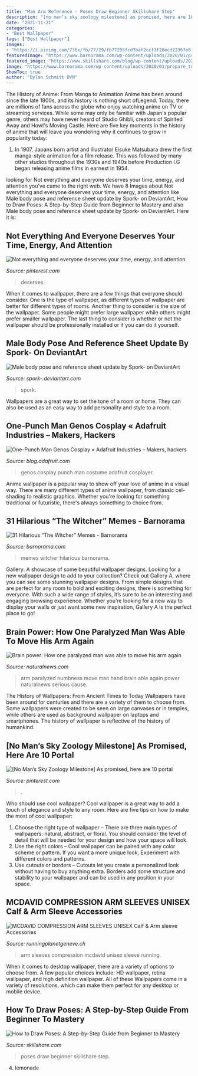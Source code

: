 ```yaml
---
title: "Man Arm Reference - Poses Draw Beginner Skillshare Step"
description: "[no man’s sky zoology milestone] as promised, here are 10 portal"
date: "2021-11-21"
categories:
- "Best Wallpaper"
tags: ["Best Wallpaper"]
images:
- "https://i.pinimg.com/736x/fb/77/29/fb77295fcd7baf2ccf3f28ecd22367e8.jpg"
featuredImage: "https://www.barnorama.com/wp-content/uploads/2020/01/prepare_to_binge_watch_these_the_witcher_memes-10.jpg"
featured_image: "https://www.skillshare.com/blog/wp-content/uploads/2021/03/pastedimage028629.png"
image: "https://www.barnorama.com/wp-content/uploads/2020/01/prepare_to_binge_watch_these_the_witcher_memes-10.jpg"
ShowToc: true
author: "Dylan Schmitt DVM"
---
```



The History of Anime: From Manga to Animation
Anime has been around since the late 1800s, and its history is nothing short ofLegend. Today, there are millions of fans across the globe who enjoy watching anime on TV or streaming services. While some may only be familiar with Japan's popular genre, others may have never heard of Studio Ghibli, creators of Spirited Away and Howl's Moving Castle. Here are five key moments in the history of anime that will leave you wondering why it continues to grow in popularity today:
1) In 1907, Japans born artist and illustrator Eisuke Matsubara drew the first manga-style animation for a film release. This was followed by many other studios throughout the 1930s and 1940s before Production I.G began releasing anime films in earnest in 1954.

	

		
looking for Not everything and everyone deserves your time, energy, and attention you've came to the right web. We have 8 Images about Not everything and everyone deserves your time, energy, and attention like Male body pose and reference sheet update by Spork- on DeviantArt, How to Draw Poses: A Step-by-Step Guide from Beginner to Mastery and also Male body pose and reference sheet update by Spork- on DeviantArt. Here it is:
		
    
## Not Everything And Everyone Deserves Your Time, Energy, And Attention

<img loading=lazy src="https://i.pinimg.com/736x/d1/6a/51/d16a51a09101f57daa4ef22bff670117.jpg" onerror="this.onerror=null;this.src='https://tse1.mm.bing.net/th?id=OIP.qPdKKfnObd_GpBRQRKLGVgHaF4&amp;pid=15.1';" alt="Not everything and everyone deserves your time, energy, and attention">

_Source: pinterest.com_

>deserves. 

	

When it comes to wallpaper, there are a few things that everyone should consider. One is the type of wallpaper, as different types of wallpaper are better for different types of rooms. Another thing to consider is the size of the wallpaper. Some people might prefer large wallpaper while others might prefer smaller wallpaper. The last thing to consider is whether or not the wallpaper should be professionally installed or if you can do it yourself.

    
## Male Body Pose And Reference Sheet Update By Spork- On DeviantArt

<img loading=lazy src="http://fc02.deviantart.net/fs70/i/2012/312/1/5/arm_360_by_spork_-d5kfj7a.png" onerror="this.onerror=null;this.src='https://tse4.mm.bing.net/th?id=OIP.gNLnpljNaCKDwpOtYNaohAHaGt&amp;pid=15.1';" alt="Male body pose and reference sheet update by Spork- on DeviantArt">

_Source: spork-.deviantart.com_

>spork. 

	

Wallpapers are a great way to set the tone of a room or home. They can also be used as an easy way to add personality and style to a room.

    
## One-Punch Man Genos Cosplay « Adafruit Industries – Makers, Hackers

<img loading=lazy src="https://blog.adafruit.com/wp-content/uploads/2016/07/genos-cosplay-1.jpg" onerror="this.onerror=null;this.src='https://tse4.mm.bing.net/th?id=OIP.fOjLSAGhO1eugqA4DNb4EgHaLH&amp;pid=15.1';" alt="One-Punch Man Genos Cosplay « Adafruit Industries – Makers, hackers">

_Source: blog.adafruit.com_

>genos cosplay punch man costume adafruit cosplayer. 

	

Anime wallpaper is a popular way to show off your love of anime in a visual way. There are many different types of anime wallpaper, from classic cel-shading to realistic graphics. Whether you're looking for something traditional or futuristic, there's always something to choice from.

    
## 31 Hilarious “The Witcher” Memes - Barnorama

<img loading=lazy src="https://www.barnorama.com/wp-content/uploads/2020/01/prepare_to_binge_watch_these_the_witcher_memes-10.jpg" onerror="this.onerror=null;this.src='https://tse1.mm.bing.net/th?id=OIP.AMAzAZF4JNNI_pM44IvMegHaEK&amp;pid=15.1';" alt="31 Hilarious “The Witcher” Memes - Barnorama">

_Source: barnorama.com_

>memes witcher hilarious barnorama. 

	

Gallery: A showcase of some beautiful wallpaper designs.
Looking for a new wallpaper design to add to your collection? Check out Gallery A, where you can see some stunning wallpaper designs. From simple designs that are perfect for any room to bold and exciting designs, there is something for everyone. With such a wide range of styles, it’s sure to be an interesting and engaging browsing experience. Whether you’re looking for a new way to display your walls or just want some new inspiration, Gallery A is the perfect place to go!





	
	
    
## Brain Power: How One Paralyzed Man Was Able To Move His Arm Again

<img loading=lazy src="https://naturalnews.com/wp-content/uploads/sites/91/2017/04/arn.jpg" onerror="this.onerror=null;this.src='https://tse3.mm.bing.net/th?id=OIP.7zOpKeGnSTL_gvL_uAH36gHaE7&amp;pid=15.1';" alt="Brain power: How one paralyzed man was able to move his arm again">

_Source: naturalnews.com_

>arm paralyzed numbness move man hand brain able again power naturalnews serious cause. 

	

The History of Wallpapers: From Ancient Times to Today
Wallpapers have been around for centuries and there are a variety of them to choose from. Some wallpapers were created to be seen on large canvases or in temples, while others are used as background wallpaper on laptops and smartphones. The history of wallpaper is reflective of the history of humankind.

    
## [No Man’s Sky Zoology Milestone] As Promised, Here Are 10 Portal

<img loading=lazy src="https://i.pinimg.com/736x/fb/77/29/fb77295fcd7baf2ccf3f28ecd22367e8.jpg" onerror="this.onerror=null;this.src='https://tse1.mm.bing.net/th?id=OIP.LweqUJbwz4lyXX8PSgSHwwHaJA&amp;pid=15.1';" alt="[No Man’s Sky Zoology Milestone] As promised, here are 10 portal">

_Source: pinterest.com_

>. 

	

Who should use cool wallpaper?
Cool wallpaper is a great way to add a touch of elegance and style to any room. Here are five tips on how to make the most of cool wallpaper: 
1) Choose the right type of wallpaper – There are three main types of wallpapers: natural, abstract, or floral. You should consider the level of detail that will be needed for your design and how your space will look. 
2) Use the right colors – Cool wallpaper can be paired with any color scheme or pattern. If you want a more unique look, Experiment with different colors and patterns. 
3) Use cutouts or borders – Cutouts let you create a personalized look without having to buy anything extra. Borders add some structure and stability to your wallpaper and can be used in any position in your space.

    
## MCDAVID COMPRESSION ARM SLEEVES UNISEX Calf &amp; Arm Sleeve Accessories

<img loading=lazy src="https://www.runningplanetgeneve.ch/8266-thickbox_default/mcdavid-compression-arm-sleeves-unisex.jpg" onerror="this.onerror=null;this.src='https://tse3.mm.bing.net/th?id=OIP.rQofaOzQqT9Pm2iKdVX4_QHaHa&amp;pid=15.1';" alt="MCDAVID COMPRESSION ARM SLEEVES UNISEX Calf &amp; Arm sleeve Accessories">

_Source: runningplanetgeneve.ch_

>arm sleeves compression mcdavid unisex sleeve running. 

	

When it comes to desktop wallpaper, there are a variety of options to choose from. A few popular choices include: HD wallpaper, retina wallpaper, and high definition wallpaper. All of these Wallpapers come in a variety of resolutions, which can make them perfect for any desktop or mobile device. 

    
## How To Draw Poses: A Step-by-Step Guide From Beginner To Mastery

<img loading=lazy src="https://www.skillshare.com/blog/wp-content/uploads/2021/03/pastedimage028629.png" onerror="this.onerror=null;this.src='https://tse4.mm.bing.net/th?id=OIP.Pq1J91BhYWnntt6jYiBAygHaEM&amp;pid=15.1';" alt="How to Draw Poses: A Step-by-Step Guide from Beginner to Mastery">

_Source: skillshare.com_

>poses draw beginner skillshare step. 

	

4. lemonade 

